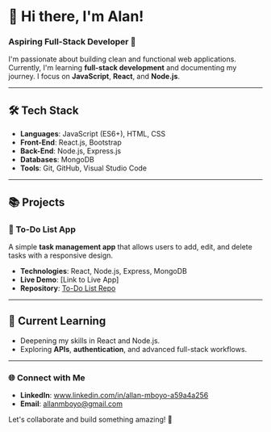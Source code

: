 # 👋 Hi there, I'm Alan!  
### Aspiring Full-Stack Developer 🚀  

I'm passionate about building clean and functional web applications. Currently, I'm learning **full-stack development** and documenting my journey. I focus on **JavaScript**, **React**, and **Node.js**.

---

## 🛠️ Tech Stack
- **Languages**: JavaScript (ES6+), HTML, CSS  
- **Front-End**: React.js, Bootstrap  
- **Back-End**: Node.js, Express.js  
- **Databases**: MongoDB  
- **Tools**: Git, GitHub, Visual Studio Code  

---

## 📚 Projects  

### 📝 To-Do List App  
A simple **task management app** that allows users to add, edit, and delete tasks with a responsive design.  
- **Technologies**: React, Node.js, Express, MongoDB  
- **Live Demo**: [Link to Live App]  
- **Repository**: [To-Do List Repo](https://github.com/yourusername/todo-app)

---

## 🚀 Current Learning  
- Deepening my skills in React and Node.js.  
- Exploring **APIs**, **authentication**, and advanced full-stack workflows.

---

### 🌐 Connect with Me  
- **LinkedIn**: www.linkedin.com/in/allan-mboyo-a59a4a256
- **Email**: allanmboyo@gmail.com

Let's collaborate and build something amazing! 🌟
